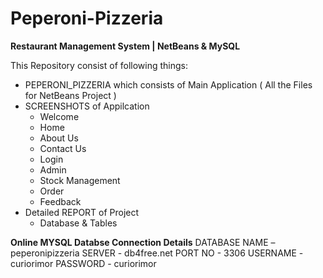 # Peperoni-Pizzeria
<b>Restaurant Management System | NetBeans &amp; MySQL</b>

This Repository consist of following things:

-   PEPERONI_PIZZERIA which consists of Main Application ( All the Files for NetBeans Project )
-   SCREENSHOTS of Appilcation
    -   Welcome
    -   Home
    -   About Us
    -   Contact Us
    -   Login
    -   Admin
    -   Stock Management
    -   Order
    -   Feedback
-   Detailed REPORT of Project
    -   Database & Tables

<b>Online MYSQL Databse Connection Details</b>
DATABASE NAME – peperonipizzeria
SERVER - db4free.net
PORT NO - 3306
USERNAME - curiorimor
PASSWORD - curiorimor
